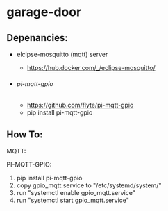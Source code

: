 # garage-door  



## Depenancies:

- elcipse-mosquitto (mqtt) server

  - https://hub.docker.com/_/eclipse-mosquitto/

- ###### pi-mqtt-gpio  

  - https://github.com/flyte/pi-mqtt-gpio 
  - pip install pi-mqtt-gpio

## How To:

MQTT:



PI-MQTT-GPIO:

1. pip install pi-mqtt-gpio
2. copy gpio_mqtt.service to "/etc/systemd/system/"
3. run "systemctl enable gpio_mqtt.service"
4. run "systemctl start gpio_mqtt.service"